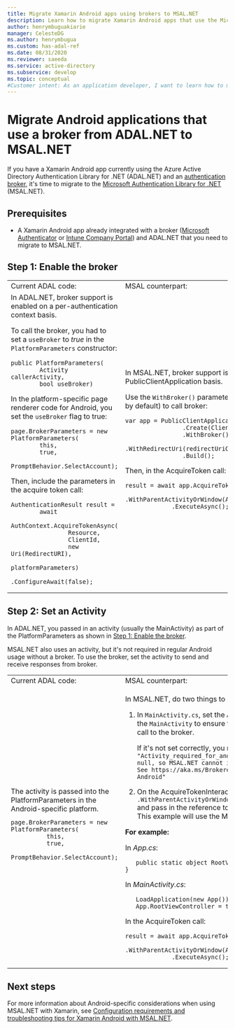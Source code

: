 ```yaml
---
title: Migrate Xamarin Android apps using brokers to MSAL.NET
description: Learn how to migrate Xamarin Android apps that use the Microsoft Authenticator or Intune Company Portal from ADAL.NET to MSAL.NET.
author: henrymbuguakiarie
manager: CelesteDG
ms.author: henrymbugua
ms.custom: has-adal-ref
ms.date: 08/31/2020
ms.reviewer: saeeda
ms.service: active-directory
ms.subservice: develop
ms.topic: conceptual
#Customer intent: As an application developer, I want to learn how to migrate my Xamarin Android applications that use Microsoft Authenticator from ADAL.NET to MSAL.NET.
---
```


# Migrate Android applications that use a broker from ADAL.NET to MSAL.NET

If you have a Xamarin Android app currently using the Azure Active Directory Authentication Library for .NET (ADAL.NET) and an [authentication broker](msal-android-single-sign-on.md), it's time to migrate to the [Microsoft Authentication Library for .NET](msal-overview.md) (MSAL.NET).

## Prerequisites

* A Xamarin Android app already integrated with a broker ([Microsoft Authenticator](https://play.google.com/store/apps/details?id=com.azure.authenticator) or [Intune Company Portal](https://play.google.com/store/apps/details?id=com.microsoft.windowsintune.companyportal)) and ADAL.NET that you need to migrate to MSAL.NET.

## Step 1: Enable the broker

<table>
<tr><td>Current ADAL code:</td><td>MSAL counterpart:</td></tr>
<tr><td>
In ADAL.NET, broker support is enabled on a per-authentication context basis.

To call the broker, you had to set a `useBroker` to *true* in the `PlatformParameters` constructor:

```CSharp
public PlatformParameters(
        Activity callerActivity,
        bool useBroker)
```

In the platform-specific page renderer code for Android, you set the `useBroker` flag to true:

```CSharp
page.BrokerParameters = new PlatformParameters(
        this,
        true,
        PromptBehavior.SelectAccount);
```

Then, include the parameters in the acquire token call:

```CSharp
AuthenticationResult result =
        await
            AuthContext.AcquireTokenAsync(
                Resource,
                ClientId,
                new Uri(RedirectURI),
                platformParameters)
                .ConfigureAwait(false);
```

</td><td>
In MSAL.NET, broker support is enabled on a per-PublicClientApplication basis.

Use the `WithBroker()` parameter (which is set to true by default) to call broker:

```CSharp
var app = PublicClientApplicationBuilder
                .Create(ClientId)
                .WithBroker()
                .WithRedirectUri(redirectUriOnAndroid)
                .Build();
```

Then, in the AcquireToken call:

```CSharp
result = await app.AcquireTokenInteractive(scopes)
             .WithParentActivityOrWindow(App.RootViewController)
             .ExecuteAsync();
```
</table>

## Step 2: Set an Activity

In ADAL.NET, you passed in an activity (usually the MainActivity) as part of the PlatformParameters as shown in [Step 1: Enable the broker](#step-1-enable-the-broker).

MSAL.NET also uses an activity, but it's not required in regular Android usage without a broker. To use the broker, set the activity to send and receive responses from broker.

<table>
<tr><td>Current ADAL code:</td><td>MSAL counterpart:</td></tr>
<tr><td>
The activity is passed into the PlatformParameters in the Android-specific platform.

```CSharp
page.BrokerParameters = new PlatformParameters(
          this,
          true,
          PromptBehavior.SelectAccount);
```
</td><td>

In MSAL.NET, do two things to set the activity for Android:

1. In `MainActivity.cs`, set the `App.RootViewController`  to the `MainActivity` to ensure there's an activity with the call to the broker.

    If it's not set correctly, you may get this error:
`"Activity_required_for_android_broker":"Activity is null, so MSAL.NET cannot invoke the Android broker. See https://aka.ms/Brokered-Authentication-for-Android"`

1. On the AcquireTokenInteractive call, use the `.WithParentActivityOrWindow(App.RootViewController)`
 and pass in the reference to the activity you will use. This example will use the MainActivity.

**For example:**

In *App.cs*:

```CSharp
   public static object RootViewController { get; set; }
```

In *MainActivity.cs*:

```CSharp
   LoadApplication(new App());
   App.RootViewController = this;
```

In the AcquireToken call:

```CSharp
result = await app.AcquireTokenInteractive(scopes)
             .WithParentActivityOrWindow(App.RootViewController)
             .ExecuteAsync();
```
</table>

## Next steps

For more information about Android-specific considerations when using MSAL.NET with Xamarin, see [Configuration requirements and troubleshooting tips for Xamarin Android with MSAL.NET](msal-net-xamarin-android-considerations.md).
